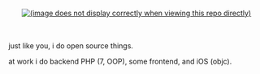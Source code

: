 <!-- this svg+css thing is pretty much stolen from https://github.com/sindresorhus/css-in-readme-like-wat -->
<br>
<div align="center">
  <a href="">
    <!-- 
      this line references a file in my repo relative the my profile page.
      this means this image will not display correctly in the repo itself.
    -->
    <img src="/vladdeSV/vladdeSV/raw/master/resource/header.svg" alt="(image does not display correctly when viewing this repo directly)">
  </a>
</div>
<br>
<br>
<!-- end heading -->

just like you, i do open source things.

at work i do backend PHP (7, OOP), some frontend, and iOS (objc).
